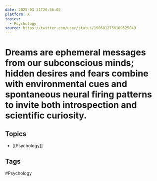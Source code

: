 ```yaml
---
date: 2025-03-31T20:56:02
platform: X
topics:
  - Psychology
source: https://twitter.com/user/status/1906812756109525049
---
```

# Dreams are ephemeral messages from our subconscious minds; hidden desires and fears combine with environmental cues and spontaneous neural firing patterns to invite both introspection and scientific curiosity.

## Topics
- [[Psychology]]

## Tags
#Psychology